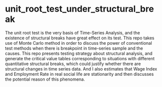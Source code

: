 # unit_root_test_under_structural_break

The unit root test is the very basis of Time-Series Analysis, and the existence of structural breaks have great effect on its test. This repo takes use of Monte Carlo method in order to discuss the power of conventional test methods when there is breakpoint in time-series sample and the causes. This repo presents testing strategy about  structural analysis, and generate the critical value tables corresponding to situations with different quantitative structural breaks, which could justify whether there are structural changes in time series data. And I also estimates that Wage Index and Employment Rate in real social life are stationarity and then discusses the potential reason of this phenomena.

